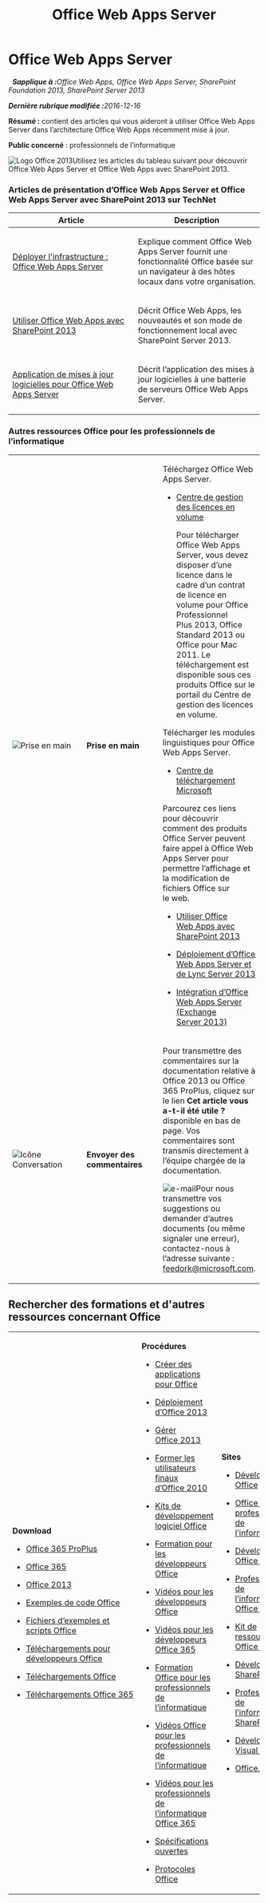 ﻿---
title: Office Web Apps Server
TOCTitle: '@NoTitle'
ms:assetid: e75c9827-f5ce-4099-a08c-b42fde72ea98
ms:mtpsurl: https://technet.microsoft.com/fr-fr/library/JJ219456(v=office.15)
ms:contentKeyID: 49645246
ms.date: 01/03/2018
mtps_version: v=office.15
ms.translationtype: HT
---

# Office Web Apps Server

 
_<strong>Sapplique à :</strong>Office Web Apps, Office Web Apps Server, SharePoint Foundation 2013, SharePoint Server 2013_

_<strong>Dernière rubrique modifiée :</strong>2016-12-16_


**Résumé :** contient des articles qui vous aideront à utiliser Office Web Apps Server dans l’architecture Office Web Apps récemment mise à jour.

**Public concerné** : professionnels de l’informatique

![Logo Office 2013](images/JJ219457.a106e261-2cd0-43b7-af77-92de7e4b6fb9(Office.15).png "Logo Office 2013")Utilisez les articles du tableau suivant pour découvrir Office Web Apps Server et Office Web Apps avec SharePoint 2013.


### Articles de présentation d’Office Web Apps Server et Office Web Apps Server avec SharePoint 2013 sur TechNet

<table>
<colgroup>
<col style="width: 50%" />
<col style="width: 50%" />
</colgroup>
<thead>
<tr class="header">
<th>Article</th>
<th>Description</th>
</tr>
</thead>
<tbody>
<tr class="odd">
<td><p><a href="deploy-the-infrastructure-office-web-apps-server.md">Déployer l'infrastructure : Office Web Apps Server</a></p></td>
<td><p>Explique comment Office Web Apps Server fournit une fonctionnalité Office basée sur un navigateur à des hôtes locaux dans votre organisation.</p></td>
</tr>
<tr class="even">
<td><p><a href="use-office-web-apps-with-sharepoint-2013.md">Utiliser Office Web Apps avec SharePoint 2013</a></p></td>
<td><p>Décrit Office Web Apps, les nouveautés et son mode de fonctionnement local avec SharePoint Server 2013.</p></td>
</tr>
<tr class="odd">
<td><p><a href="apply-software-updates-to-office-web-apps-server.md">Application de mises à jour logicielles pour Office Web Apps Server</a></p></td>
<td><p>Décrit l’application des mises à jour logicielles à une batterie de serveurs Office Web Apps Server.</p></td>
</tr>
</tbody>
</table>


### Autres ressources Office pour les professionnels de l’informatique

<table>
<colgroup>
<col style="width: 33%" />
<col style="width: 33%" />
<col style="width: 33%" />
</colgroup>
<tbody>
<tr class="odd">
<td><p><img src="images/JJ219457.6b2d6dfa-7dc8-40fb-8335-af68b575f8cb(Office.15).png" title="Prise en main" alt="Prise en main" /></p></td>
<td><p><strong>Prise en main</strong></p></td>
<td><p>Téléchargez Office Web Apps Server.</p>
<ul>
<li><p><a href="http://go.microsoft.com/fwlink/p/?linkid=256561">Centre de gestion des licences en volume</a></p>
<p>Pour télécharger Office Web Apps Server, vous devez disposer d’une licence dans le cadre d’un contrat de licence en volume pour Office Professionnel Plus 2013, Office Standard 2013 ou Office pour Mac 2011. Le téléchargement est disponible sous ces produits Office sur le portail du Centre de gestion des licences en volume.</p></li>
</ul>
<p>Télécharger les modules linguistiques pour Office Web Apps Server.</p>
<ul>
<li><p><a href="http://go.microsoft.com/fwlink/p/?linkid=263945">Centre de téléchargement Microsoft</a></p></li>
</ul>
<p>Parcourez ces liens pour découvrir comment des produits Office Server peuvent faire appel à Office Web Apps Server pour permettre l’affichage et la modification de fichiers Office sur le web.</p>
<ul>
<li><p><a href="use-office-web-apps-with-sharepoint-2013.md">Utiliser Office Web Apps avec SharePoint 2013</a></p></li>
<li><p><a href="http://go.microsoft.com/fwlink/p/?linkid=256902">Déploiement d’Office Web Apps Server et de Lync Server 2013</a></p></li>
<li><p><a href="http://go.microsoft.com/fwlink/p/?linkid=256611">Intégration d’Office Web Apps Server (Exchange Server 2013)</a></p></li>
</ul></td>
</tr>
<tr class="even">
<td><p><img src="images/JJ219457.6fa793ee-ede9-4476-901c-de96ea37fc3a(Office.15).png" title="Icône Conversation" alt="Icône Conversation" /></p></td>
<td><p><strong>Envoyer des commentaires</strong></p></td>
<td><p>Pour transmettre des commentaires sur la documentation relative à Office 2013 ou Office 365 ProPlus, cliquez sur le lien <strong>Cet article vous a-t-il été utile ?</strong> disponible en bas de page. Vos commentaires sont transmis directement à l’équipe chargée de la documentation.</p>
<p><img src="images/Ee890080.1863f854-8ce5-40e4-bd40-9bbe16591834(Office.15).png" title="e-mail" alt="e-mail" />Pour nous transmettre vos suggestions ou demander d’autres documents (ou même signaler une erreur), contactez-nous à l’adresse suivante : <a href="mailto:feedork@microsoft.com">feedork@microsoft.com</a>.</p></td>
</tr>
</tbody>
</table>


## Rechercher des formations et d'autres ressources concernant Office


<table>
<colgroup>
<col style="width: 25%" />
<col style="width: 25%" />
<col style="width: 25%" />
<col style="width: 25%" />
</colgroup>
<tbody>
<tr class="odd">
<td><p><strong>Download</strong></p>
<ul>
<li><p><a href="https://technet.microsoft.com/evalcenter/hh973391">Office 365 ProPlus</a></p></li>
<li><p><a href="https://go.microsoft.com/fwlink/p/?linkid=507653">Office 365</a></p></li>
<li><p><a href="https://technet.microsoft.com/en-us/evalcenter/ee390818.aspx">Office 2013</a></p></li>
<li><p><a href="https://code.msdn.microsoft.com/office/">Exemples de code Office</a></p></li>
<li><p><a href="https://gallery.technet.microsoft.com/office/">Fichiers d’exemples et scripts Office</a></p></li>
<li><p><a href="https://msdn.microsoft.com/fr-fr/office/aa905351">Téléchargements pour développeurs Office</a></p></li>
<li><p><a href="http://www.microsoft.com/fr-fr/download/office.aspx?q=office">Téléchargements Office</a></p></li>
<li><p><a href="http://www.microsoft.com/fr-fr/download/search.aspx?q=office+365">Téléchargements Office 365</a></p></li>
</ul></td>
<td><p><strong>Procédures</strong></p>
<ul>
<li><p><a href="https://technet.microsoft.com/fr-fr/library/jj220060.aspx">Créer des applications pour Office</a></p></li>
<li><p><a href="https://technet.microsoft.com/fr-fr/library/cc178982.aspx">Déploiement d’Office 2013</a></p></li>
<li><p><a href="https://technet.microsoft.com/fr-fr/library/cc179068.aspx">Gérer Office 2013</a></p></li>
<li><p><a href="https://technet.microsoft.com/fr-fr/office/ff381682.aspx">Former les utilisateurs finaux d’Office 2010</a></p></li>
<li><p><a href="https://msdn.microsoft.com/fr-fr/office/aa905496.aspx">Kits de développement logiciel Office</a></p></li>
<li><p><a href="https://msdn.microsoft.com/fr-fr/office/aa905375">Formation pour les développeurs Office</a></p></li>
<li><p><a href="http://www.microsoft.com/resources/msdn/fr-fr/office/media/video/video.html?cid=odc%26from=mscomodc">Vidéos pour les développeurs Office</a></p></li>
<li><p><a href="http://www.microsoft.com/resources/msdn/fr-fr/office/media/video/video.html?cid=o365%26from=mscomo365">Vidéos pour les développeurs Office 365</a></p></li>
<li><p><a href="https://technet.microsoft.com/fr-fr/office/ff519671">Formation Office pour les professionnels de l’informatique</a></p></li>
<li><p><a href="http://www.microsoft.com/resources/technet/fr-fr/office/media/video/video.html?cid=otc%26from=mscomotc">Vidéos Office pour les professionnels de l’informatique</a></p></li>
<li><p><a href="http://www.microsoft.com/resources/technet/fr-fr/office/media/video/video.html?cid=o365%26from=mscomo365">Vidéos pour les professionnels de l’informatique Office 365</a></p></li>
<li><p><a href="https://msdn.microsoft.com/fr-fr/openspecifications/">Spécifications ouvertes</a></p></li>
<li><p><a href="https://msdn.microsoft.com/fr-fr/library/cc307282(v=office.12).aspx">Protocoles Office</a></p></li>
</ul></td>
<td><p><strong>Sites</strong></p>
<ul>
<li><p><a href="https://msdn.microsoft.com/fr-fr/office">Développeurs Office</a></p></li>
<li><p><a href="https://technet.microsoft.com/fr-fr/office">Office pour les professionnels de l’informatique</a></p></li>
<li><p><a href="https://msdn.microsoft.com/fr-fr/office/hh506337">Développeurs Office 365</a></p></li>
<li><p><a href="https://technet.microsoft.com/fr-fr/hh912691">Professionnels de l’informatique Office 365</a></p></li>
<li><p><a href="https://technet.microsoft.com/fr-fr/library/cc303401.aspx">Kit de ressources Office 2013</a></p></li>
<li><p><a href="https://msdn.microsoft.com/fr-fr/sharepoint">Développeurs SharePoint</a></p></li>
<li><p><a href="https://technet.microsoft.com/fr-fr/sharepoint">Professionnels de l’informatique SharePoint</a></p></li>
<li><p><a href="https://msdn.microsoft.com/fr-fr/vstudio/aa718325">Développeurs Visual Studio</a></p></li>
<li><p><a href="http://office.microsoft.com/">Office.com</a></p></li>
</ul></td>
<td><p><strong>Help</strong></p>
<ul>
<li><p><a href="https://technet.microsoft.com/fr-fr/office/ee748587.aspx">Mises à jour Office</a></p></li>
<li><p><a href="https://blogs.msdn.com/b/officeapps">Blog sur les applications pour Office et SharePoint</a></p></li>
<li><p><a href="https://social.msdn.microsoft.com/forums/fr-fr/category/officedev%2coldevelopment%2csharepoint2010%2csharepoint%2cprojectserver2010%2cprojectprofessional2010%2cuc/">Forums : Office pour les développeurs</a></p></li>
<li><p><a href="https://answers.microsoft.com/fr-fr/msoffice">Forums : Office 365</a></p></li>
<li><p><a href="https://social.technet.microsoft.com/wiki">Wiki TechNet</a></p></li>
<li><p><a href="https://stackoverflow.com/search?q=office">StackOverflow : Office</a></p></li>
<li><p><a href="https://mvp.microsoft.com/fr-fr/mvp/search-mvp.aspx?kw=office">MVP Office</a></p></li>
<li><p><a href="https://technet.microsoft.com/fr-fr/ms772425">Support pour les professionnels de l’informatique Office</a></p></li>
<li><p><a href="https://msdn.microsoft.com/fr-fr/office/aa905515">Support pour les développeurs Office</a></p></li>
</ul></td>
</tr>
</tbody>
</table>


[](use-office-web-apps-with-sharepoint-2013.md)

